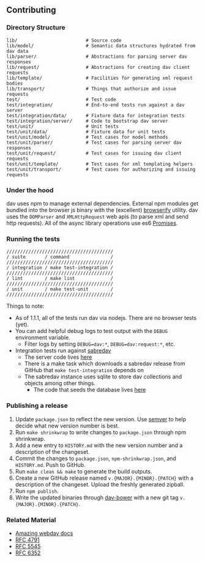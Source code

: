 ## Contributing

### Directory Structure

```
lib/                         # Source code
lib/model/                   # Semantic data structures hydrated from dav data
lib/parser/                  # Abstractions for parsing server dav responses
lib/request/                 # Abstractions for creating dav client requests
lib/template/                # Facilities for generating xml request bodies
lib/transport/               # Things that authorize and issue requests
test/                        # Test code
test/integration/            # End-to-end tests run against a dav server
test/integration/data/       # Fixture data for integration tests
test/integration/server/     # Code to bootstrap dav server
test/unit/                   # Unit tests
test/unit/data/              # Fixture data for unit tests
test/unit/model/             # Test cases for model methods
test/unit/parser/            # Test cases for parsing server dav responses
test/unit/request/           # Test cases for issuing dav client requests
test/unit/template/          # Test cases for xml templating helpers
test/unit/transport/         # Test cases for authorizing and issuing requests
```

### Under the hood

dav uses npm to manage external dependencies. External npm modules get bundled into the browser js binary with the (excellent) [browserify](http://browserify.org/) utility. dav uses the `DOMParser` and `XMLHttpRequest` web apis (to parse xml and send http requests). All of the async library operations use es6 [Promises](https://developer.mozilla.org/docs/Web/JavaScript/Reference/Global_Objects/Promise).

### Running the tests

```
///////////////////////////////////////
/ suite       / command               /
///////////////////////////////////////
/ integration / make test-integration /
///////////////////////////////////////
/ lint        / make lint             /
///////////////////////////////////////
/ unit        / make test-unit        /
///////////////////////////////////////
```

Things to note:

+ As of 1.1.1, all of the tests run dav via nodejs. There are no browser tests (yet).
+ You can add helpful debug logs to test output with the `DEBUG` environment variable.
  + Filter logs by setting `DEBUG=dav:*`, `DEBUG=dav:request:*`, etc.
+ Integration tests run against [sabredav](http://sabre.io/)
  + The server code lives [here](https://github.com/gaye/dav/blob/master/test/integration/server/calendarserver.php)
  + There is a make task which downloads a sabredav release from GitHub that `make test-integration` depends on
  + The sabredav instance uses sqlite to store dav collections and objects among other things.
    + The code that seeds the database lives [here](https://github.com/gaye/dav/blob/master/test/integration/server/bootstrap.js)

### Publishing a release

1. Update `package.json` to reflect the new version. Use [semver](http://semver.org/) to help decide what new version number is best.
2. Run `make shrinkwrap` to write changes to `package.json` through npm shrinkwrap.
3. Add a new entry to `HISTORY.md` with the new version number and a description of the changeset.
4. Commit the changes to `package.json`, `npm-shrinkwrap.json`, and `HISTORY.md`. Push to GitHub.
5. Run `make clean && make` to generate the build outputs.
6. Create a new GitHub release named `v.{MAJOR}.{MINOR}.{PATCH}` with a description of the changeset. Upload the freshly generated zipball.
7. Run `npm publish`.
8. Write the updated binaries through [dav-bower](https://github.com/gaye/dav-bower) with a new git tag `v.{MAJOR}.{MINOR}.{PATCH}`.

### Related Material

+ [Amazing webdav docs](http://sabre.io/dav/)
+ [RFC 4791](http://tools.ietf.org/html/rfc4791)
+ [RFC 5545](http://tools.ietf.org/html/rfc5545)
+ [RFC 6352](http://tools.ietf.org/html/rfc6352)
